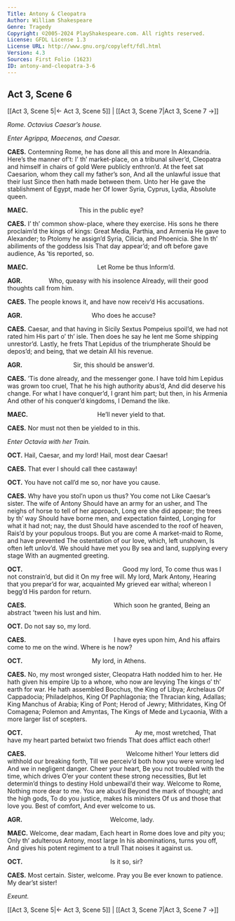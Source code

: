 ```yaml
---
Title: Antony & Cleopatra
Author: William Shakespeare
Genre: Tragedy
Copyright: ©2005-2024 PlayShakespeare.com. All rights reserved.
License: GFDL License 1.3
License URL: http://www.gnu.org/copyleft/fdl.html
Version: 4.3
Sources: First Folio (1623)
ID: antony-and-cleopatra-3-6
---
```


## Act 3, Scene 6
[[Act 3, Scene 5|← Act 3, Scene 5]] | [[Act 3, Scene 7|Act 3, Scene 7 →]]

*Rome. Octavius Caesar’s house.*

*Enter Agrippa, Maecenas, and Caesar.*

**CAES.**
Contemning Rome, he has done all this and more
In Alexandria. Here’s the manner of’t:
I’ th’ market-place, on a tribunal silver’d,
Cleopatra and himself in chairs of gold
Were publicly enthron’d. At the feet sat
Caesarion, whom they call my father’s son,
And all the unlawful issue that their lust
Since then hath made between them. Unto her
He gave the stablishment of Egypt, made her
Of lower Syria, Cyprus, Lydia,
Absolute queen.

**MAEC.**
        This in the public eye?

**CAES.**
I’ th’ common show-place, where they exercise.
His sons he there proclaim’d the kings of kings:
Great Media, Parthia, and Armenia
He gave to Alexander; to Ptolomy he assign’d
Syria, Cilicia, and Phoenicia. She
In th’ abiliments of the goddess Isis
That day appear’d; and oft before gave audience,
As ’tis reported, so.

**MAEC.**
           Let Rome be thus
Inform’d.

**AGR.**
    Who, queasy with his insolence
Already, will their good thoughts call from him.

**CAES.**
The people knows it, and have now receiv’d
His accusations.

**AGR.**
           Who does he accuse?

**CAES.**
Caesar, and that having in Sicily
Sextus Pompeius spoil’d, we had not rated him
His part o’ th’ isle. Then does he say he lent me
Some shipping unrestor’d. Lastly, he frets
That Lepidus of the triumpherate
Should be depos’d; and being, that we detain
All his revenue.

**AGR.**
        Sir, this should be answer’d.

**CAES.**
’Tis done already, and the messenger gone.
I have told him Lepidus was grown too cruel,
That he his high authority abus’d,
And did deserve his change. For what I have conquer’d,
I grant him part; but then, in his Armenia
And other of his conquer’d kingdoms, I
Demand the like.

**MAEC.**
           He’ll never yield to that.

**CAES.**
Nor must not then be yielded to in this.

*Enter Octavia with her Train.*

**OCT.**
Hail, Caesar, and my lord! Hail, most dear Caesar!

**CAES.**
That ever I should call thee castaway!

**OCT.**
You have not call’d me so, nor have you cause.

**CAES.**
Why have you stol’n upon us thus? You come not
Like Caesar’s sister. The wife of Antony
Should have an army for an usher, and
The neighs of horse to tell of her approach,
Long ere she did appear; the trees by th’ way
Should have borne men, and expectation fainted,
Longing for what it had not; nay, the dust
Should have ascended to the roof of heaven,
Rais’d by your populous troops. But you are come
A market-maid to Rome, and have prevented
The ostentation of our love, which, left unshown,
Is often left unlov’d. We should have met you
By sea and land, supplying every stage
With an augmented greeting.

**OCT.**
                Good my lord,
To come thus was I not constrain’d, but did it
On my free will. My lord, Mark Antony,
Hearing that you prepar’d for war, acquainted
My grieved ear withal; whereon I begg’d
His pardon for return.

**CAES.**
              Which soon he granted,
Being an abstract ’tween his lust and him.

**OCT.**
Do not say so, my lord.

**CAES.**
              I have eyes upon him,
And his affairs come to me on the wind.
Where is he now?

**OCT.**
           My lord, in Athens.

**CAES.**
No, my most wronged sister, Cleopatra
Hath nodded him to her. He hath given his empire
Up to a whore, who now are levying
The kings o’ th’ earth for war. He hath assembled
Bocchus, the King of Libya; Archelaus
Of Cappadocia; Philadelphos, King
Of Paphlagonia; the Thracian king, Adallas;
King Manchus of Arabia; King of Pont;
Herod of Jewry; Mithridates, King
Of Comagena; Polemon and Amyntas,
The Kings of Mede and Lycaonia,
With a more larger list of scepters.

**OCT.**
                  Ay me, most wretched,
That have my heart parted betwixt two friends
That does afflict each other!

**CAES.**
                Welcome hither!
Your letters did withhold our breaking forth,
Till we perceiv’d both how you were wrong led
And we in negligent danger. Cheer your heart,
Be you not troubled with the time, which drives
O’er your content these strong necessities,
But let determin’d things to destiny
Hold unbewail’d their way. Welcome to Rome,
Nothing more dear to me. You are abus’d
Beyond the mark of thought; and the high gods,
To do you justice, makes his ministers
Of us and those that love you. Best of comfort,
And ever welcome to us.

**AGR.**
              Welcome, lady.

**MAEC.**
Welcome, dear madam,
Each heart in Rome does love and pity you;
Only th’ adulterous Antony, most large
In his abominations, turns you off,
And gives his potent regiment to a trull
That noises it against us.

**OCT.**
              Is it so, sir?

**CAES.**
Most certain. Sister, welcome. Pray you
Be ever known to patience. My dear’st sister!

*Exeunt.*

[[Act 3, Scene 5|← Act 3, Scene 5]] | [[Act 3, Scene 7|Act 3, Scene 7 →]]